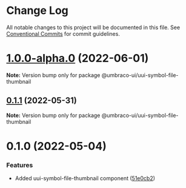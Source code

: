 # Change Log

All notable changes to this project will be documented in this file.
See [Conventional Commits](https://conventionalcommits.org) for commit guidelines.

# [1.0.0-alpha.0](https://github.com/umbraco/Umbraco.UI/compare/@umbraco-ui/uui-symbol-file-thumbnail@0.1.1...@umbraco-ui/uui-symbol-file-thumbnail@1.0.0-alpha.0) (2022-06-01)

**Note:** Version bump only for package @umbraco-ui/uui-symbol-file-thumbnail

## [0.1.1](https://github.com/umbraco/Umbraco.UI/compare/@umbraco-ui/uui-symbol-file-thumbnail@0.1.0...@umbraco-ui/uui-symbol-file-thumbnail@0.1.1) (2022-05-31)

**Note:** Version bump only for package @umbraco-ui/uui-symbol-file-thumbnail

# 0.1.0 (2022-05-04)

### Features

- Added uui-symbol-file-thumbnail component ([51e0cb2](https://github.com/umbraco/Umbraco.UI/commit/51e0cb226f3cd915717d0a2a41e8cb73cc6c5045))
